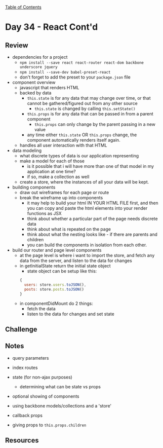 [Table of Contents](/README.md)

# Day 34 - React Cont'd

## Review
- dependencies for a project
  - `npm install --save react react-router react-dom backbone underscore jquery`
  - `npm install --save-dev babel-preset-react`
  - don't forget to add the preset to your `package.json` file
- component overview
  - javascript that renders HTML
  - backed by data
    - `this.state` is for any data that may change over time, or that cannot be gathered/figured out from any other source
      - `this.state` is changed by calling `this.setState()`
    - `this.props` is for any data that can be passed in from a parent component
      - `this.props` can only change by the parent passing in a new value
    - any time either `this.state` OR `this.props` change, the component automatically renders itself again.
  - handles all user interaction with that HTML
- data modeling
  - what discrete types of data is our application representing
  - make a model for each of those
    - is it possible that i will have more than one of that model in my application at one time?
    - if so, make a collection as well
  - create a store, where the instances of all your data will be kept.
- building components
  - draw out wireframes for each page or route
  - break the wireframe up into components
    - it may help to build your html IN YOUR HTML FILE first, and then you can copy and paste the html elements into your render functions as JSX
    - think about whether a particular part of the page needs discrete data
    - think about what is repeated on the page
    - think about what the nesting looks like - if there are parents and children
    - you can build the components in isolation from each other.
- build our router and page level components
  - at the page level is where i want to import the store, and fetch any data from the server, and listen to the data for changes
  - in getInitialState return the initial state object
    - state object can be setup like this:
    ```js
    {
      users: store.users.toJSON(),
      posts: store.posts.toJSON()
    }
    ```
  - in componentDidMount do 2 things:
    - fetch the data
    - listen to the data for changes and set state

## Challenge

## Notes
- query parameters


- index routes
- state (for non-ajax purposes)
  - determining what can be state vs props
- optional showing of components
- using backbone models/collections and a 'store'

- callback props
- giving props to `this.props.children`

## Resources
